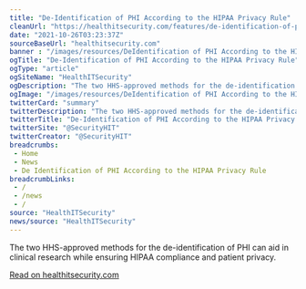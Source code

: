 ```yaml
--- 
title: "De-Identification of PHI According to the HIPAA Privacy Rule"
cleanUrl: "https://healthitsecurity.com/features/de-identification-of-phi-according-to-the-hipaa-privacy-rule?eid=CXTEL000000592620&elqCampaignId=22036&elqTrackId=27988d27ebff4d04b0a356863b2d315b&elq=1cb8c0c216664c838f004e95695cd94b&elqaid=22867&elqat=1&elqCampaignId=22036"
date: "2021-10-26T03:23:37Z"
sourceBaseUrl: "healthitsecurity.com"
banner : "/images/resources/DeIdentification of PHI According to the HIPAA Privacy Rule.jpg"
ogTitle: "De-Identification of PHI According to the HIPAA Privacy Rule"
ogType: "article"
ogSiteName: "HealthITSecurity"
ogDescription: "The two HHS-approved methods for the de-identification of PHI can aid in clinical research while ensuring HIPAA compliance and patient privacy. "
ogImage: "/images/resources/DeIdentification of PHI According to the HIPAA Privacy Rule.jpg"
twitterCard: "summary"
twitterDescription: "The two HHS-approved methods for the de-identification of PHI can aid in clinical research while ensuring HIPAA compliance and patient privacy. "
twitterTitle: "De-Identification of PHI According to the HIPAA Privacy Rule"
twitterSite: "@SecurityHIT"
twitterCreator: "@SecurityHIT"
breadcrumbs:
 - Home
 - News
 - De Identification of PHI According to the HIPAA Privacy Rule
breadcrumbLinks:
 - / 
 - /news
 - / 
source: "HealthITSecurity"
news/source: "HealthITSecurity"
---
```

The two HHS-approved methods for the de-identification of PHI can aid in clinical research while ensuring HIPAA compliance and patient privacy.  
  
[Read on healthitsecurity.com](https://healthitsecurity.com/features/de-identification-of-phi-according-to-the-hipaa-privacy-rule?eid=CXTEL000000592620&elqCampaignId=22036&elqTrackId=27988d27ebff4d04b0a356863b2d315b&elq=1cb8c0c216664c838f004e95695cd94b&elqaid=22867&elqat=1&elqCampaignId=22036)
